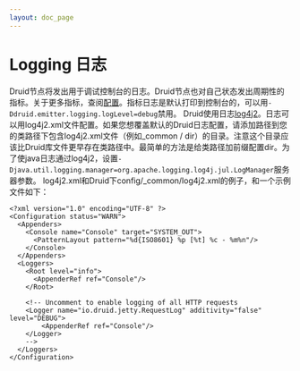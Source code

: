 ```yaml
---
layout: doc_page
---
```

Logging 日志
==========================

Druid节点将发出用于调试控制台的日志。Druid节点也对自己状态发出周期性的指标。关于更多指标，查阅[配置](../configuration/index.html)。指标日志是默认打印到控制台的，可以用`-Ddruid.emitter.logging.logLevel=debug`禁用。
Druid使用日志[log4j2](http://logging.apache.org/log4j/2.x/)。日志可以用log4j2.xml文件配置。如果您想覆盖默认的Druid日志配置，请添加路径到您的类路径下包含log4j2.xml文件（例如_common / dir）的目录。注意这个目录应该比Druid库文件更早存在类路径中。最简单的方法是给类路径加前缀配置dir。为了使java日志通过log4j2，设置`-Djava.util.logging.manager=org.apache.logging.log4j.jul.LogManager`服务器参数。
log4j2.xml和Druid下config/_common/log4j2.xml的例子，和一个示例文件如下：
```
<?xml version="1.0" encoding="UTF-8" ?>
<Configuration status="WARN">
  <Appenders>
    <Console name="Console" target="SYSTEM_OUT">
      <PatternLayout pattern="%d{ISO8601} %p [%t] %c - %m%n"/>
    </Console>
  </Appenders>
  <Loggers>
    <Root level="info">
      <AppenderRef ref="Console"/>
    </Root>

    <!-- Uncomment to enable logging of all HTTP requests
    <Logger name="io.druid.jetty.RequestLog" additivity="false" level="DEBUG">
        <AppenderRef ref="Console"/>
    </Logger>
    -->
  </Loggers>
</Configuration>
```
